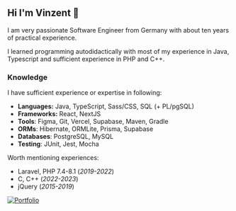 ## Hi I'm Vinzent 👋
I am very passionate Software Engineer from Germany with about ten years of practical experience.
<p>I learned programming autodidactically with most of my experience in Java, Typescript and sufficient experience in PHP and C++.

### Knowledge
I have sufficient experience or expertise in following:
- **Languages:** Java, TypeScript, Sass/CSS, SQL (+ PL/pgSQL)
- **Frameworks:** React, NextJS
- **Tools**: Figma, Git, Vercel, Supabase, Maven, Gradle
- **ORMs**: Hibernate, ORMLite, Prisma, Supabase
- **Databases**: PostgreSQL, MySQL
- **Testing**: JUnit, Jest, Mocha

Worth mentioning experiences:
- Laravel, PHP 7.4-8.1 (_2019-2022_)
- C, C++ (_2022-2023_)
- jQuery (_2015-2019_)

[![Portfolio](https://img.shields.io/badge/My_Portfolio-8A2BE2)](https://aparx.dev)
